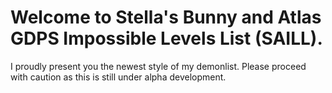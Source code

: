 # Welcome to Stella's Bunny and Atlas GDPS Impossible Levels List (SAILL).

I proudly present you the newest style of my demonlist. Please proceed with caution as this is still under alpha development.